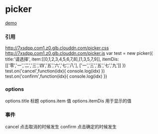 # picker
[demo](https://cheng87126.github.io/timer-PWA/)
### 引用
http://7xsdpp.com1.z0.glb.clouddn.com/picker.css
http://7xsdpp.com1.z0.glb.clouddn.com/picker.js
	var test = new picker({
		title:'请选择',
		item:[[0,1,2,3,4,5,6,7,8],[1,3,5,7,9]],
		itemDis:[['零','一','二','三','四','五','六','七','八'],
		['一','三','五','七','九']]
	})
	test.on('cancel',function(idx){
		console.log(idx)
	})
	test.on('confirm',function(idx){
		console.log(idx)
	})
### options
options.title 标题
options.item 值
options.itemDis	用于显示的值
### 事件
cancel 点击取消的时候发生
confirm 点击确定的时候发生